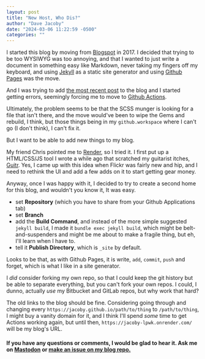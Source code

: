 ```yaml
---
layout: post
title: "New Host, Who Dis?"
author: "Dave Jacoby"
date: "2024-03-06 11:22:59 -0500"
categories: ""
---
```


I started this blog by moving from [Blogspot](https://varlogrant.blogspot.com/) in 2017. I decided that trying to be too WYSIWYG was too annoying, and that I wanted to just write a document in something easy like Markdown, never taking my fingers off my keyboard, and using [Jekyll](https://jekyllrb.com/) as a static site generator and using [Github Pages](https://pages.github.com/) was the move.

And I was trying to add [the most recent post](/2024/03/05/what-we-did-on-our-bank-holiday-weekly-challenge-259.html) to the blog and I started getting errors, seemingly forcing me to move to [Github Actions](https://docs.github.com/en/actions).

Ultimately, the problem seems to be that the SCSS munger is looking for a file that isn't there, and the move would've been to wipe the Gems and rebuild, I think, but those things being in my `github.workspace` where I can't go (I don't think), I can't fix it.

But I want to be able to add new things to my blog.

My friend Chris pointed me to [Render](https://render.com/), so I tried it. I first put up a HTML/CSS/JS tool I wrote a while ago that scratched my guitarist itches, [Guitr](https://guitr.netlify.app/). Yes, I came up with this idea when Flickr was fairly new and hip, and I need to rethink the UI and add a few adds on it to start getting gear money.

Anyway, once I was happy with it, I decided to try to create a second home for this blog, and wouldn't you know it, It was easy.

- set **Repository** (which you have to share from your Github Applications tab)
- set **Branch**
- add the **Build Command**, and instead of the more simple suggested `jekyll build`, I made it `bundle exec jekyll build`, which might be belt-and-suspenders and might be me about to make a fragile thing, but eh, I'll learn when I have to.
- tell it **Publish Directory**, which is `_site` by default.

Looks to be that, as with Github Pages, it is write, `add`, `commit`, `push` and forget, which is what I like in a site generator.

I *did* consider forking my own repo, so that I could keep the git history but be able to separate everything, but you can't fork your own repos. I could, I dunno, actually *use* my Bitbucket and GitLab repos, but why work that hard?

The old links to the blog should be fine. Considering going through and changing every `https://jacoby.github.io/path/to/thing` to `/path/to/thing`, I might buy a vanity domain for it, and I think I'll spend _some_ time to get Actions working again, but until then, `https://jacoby-lpwk.onrender.com/` will be my blog's URL.

#### If you have any questions or comments, I would be glad to hear it. Ask me on [Mastodon](https://mastodon.xyz/@jacobydave) or [make an issue on my blog repo.](https://github.com/jacoby/jacoby.github.io)
